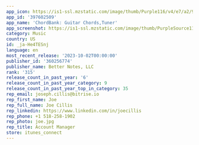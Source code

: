 ```yaml
---
app_icon: https://is1-ssl.mzstatic.com/image/thumb/Purple116/v4/e7/a2/99/e7a299dd-a047-3902-674f-21562c477204/AppIcon-0-1x_U007emarketing-8-0-85-220.png/1024x1024bb.png
app_id: '397602509'
app_name: 'ChordBank: Guitar Chords,Tuner'
app_screenshot: https://is1-ssl.mzstatic.com/image/thumb/PurpleSource112/v4/d6/3d/ce/d63dce45-b4e8-e3d5-3765-eb8052a0fa6b/5993e716-9de3-4d10-ac02-81fbea286f04_screen_1.png/1242x2688bb.png
category: Music
country: US
id: _ja-He4TESnj
language: en
most_recent_release: '2023-10-02T00:00:00'
publisher_id: '360256774'
publisher_name: Better Notes, LLC
rank: '315'
release_count_in_past_year: '6'
release_count_in_past_year_category: 9
release_count_in_past_year_top_in_category: 35
rep_email: joseph.cillis@bitrise.io
rep_first_name: Joe
rep_full_name: Joe Cillis
rep_linkedin: https://www.linkedin.com/in/joecillis
rep_phone: +1 518-258-1902
rep_photo: joe.jpg
rep_title: Account Manager
store: itunes_connect
---
```

